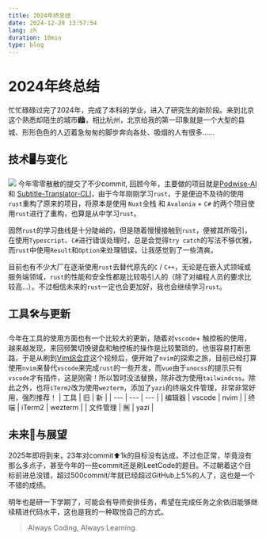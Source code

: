 ```yaml
---
title: 2024年终总结
date: 2024-12-28 13:57:54
lang: zh
duration: 10min
type: blog
---
```


# 2024年终总结

忙忙碌碌过完了2024年，完成了本科的学业，进入了研究生的新阶段。来到北京这个熟悉却陌生的城市🏙，相比杭州，北京给我的第一印象就是一个大型的县城、形形色色的人迈着急匆匆的脚步奔向各处、吸烟的人有很多......

## 技术🖥与变化

![](/images/2024final/github.png)
今年零零散散的提交了不少commit, 回顾今年，主要做的项目就是[Podwise-AI](https://github.com/eeee0717/podwise-ai-refactor) 和 [Subtitle-Translator-CLI](https://github.com/eeee0717/subtitle-translator-cli)，由于今年刚刚学习`rust`，于是便迫不及待的使用`rust`重构了原来的项目，将原本是使用 `Nuxt`全栈 和 `Avalonia` + `C#` 的两个项目使用`rust`进行了重构，也算是从中学习`rust`。

固然`rust`的学习曲线是十分陡峭的，但是随着慢慢接触到`rust`，便被其所吸引，在使用`Typescript`、`C#`进行错误处理时，总是会觉得`try catch`的写法不够优雅，而`rust`中使用`Result`和`Option`来处理错误，让我感觉到了一些清爽。

目前也有不少大厂在逐渐使用`rust`去替代原先的`C` / `C++`，无论是在嵌入式领域或服务端领域，`rust`的性能和安全性都是比较吸引人的（除了对编程人员的要求比较高...）。不过相信未来的`rust`一定也会更加好，我也会继续学习`rust`。

## 工具🛠与更新

今年在工具的使用方面也有一个比较大的更新，随着对`vscode`+ 触控板的使用，越来越发现，来回频繁切换键盘和触控板的操作是比较繁琐的，也很容易打断思路，于是从刷到[Vim综合症](https://www.bilibili.com/video/BV1az4y1f77A/)这个视频后，便开始了`nvim`的探索之旅，目前已经打算使用`nvim`来替代`vscode`来完成`rust`的一些开发，而`vue`由于`unocss`的提示只有`vscode`才有插件，这是刚需！所以暂时没法替换，除非改为使用`tailwindcss`。除此之外，也将`iTerm2`改为使用`wezterm`，添加了`yazi`的终端文件管理，非常非常好用，强烈推荐！
| 工具 | 旧 | 新 |
| --- | --- | --- |
| 编辑器 | vscode | nvim |
| 终端 | iTerm2 | wezterm |
| 文件管理 | 🈚️ | yazi |

## 未来🌌与展望

2025年即将到来，23年对commit⬆️1k的目标没有达成，不过也正常，毕竟没有那么多点子，甚至今年的一些commit还是刷LeetCode的题目。不过朝着这个目标前进总没错，超过500commit/年就已经超过GitHub上5%的人了，这也是一个不错的成绩。

明年也是研一下学期了，可能会有导师安排任务，希望在完成任务之余依旧能够继续精进代码水平，这也是我的一种取悦自己的方式。

> Always Coding, Always Learning.
